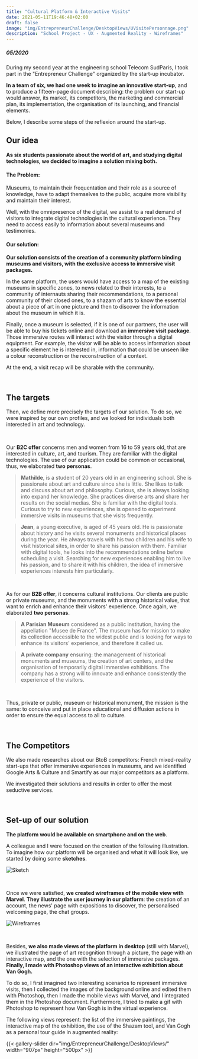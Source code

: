 ```yaml
---
title: "Cultural Platform & Interactive Visits"
date: 2021-05-11T19:46:48+02:00
draft: false
image: "img/EntrepreneurChallenge/DesktopViews/UVisitePersonnage.png"
description: "School Project - UX - Augmented Reality - Wireframes"
---
```


##### 05/2020

During my second year at the engineering school Telecom SudParis, I took part in the "Entrepreneur Challenge" organized by the start-up incubator.

**In a team of six, we had one week to imagine an innovative start-up**, and to produce a fifteen-page document describing: the problem our start-up would answer, its market, 
its competitors, the marketing and commercial plan, its implementation, the organisation of its launching, and financial elements.

Below, I describe some steps of the reflexion around the start-up.



## Our idea

**As six students passionate about the world of art, and studying digital technologies, we decided to imagine a solution mixing both.**


#### The Problem: 

Museums, to maintain their frequentation and their role as a source of knowledge, have to adapt themselves to the public, acquire more visibility and maintain their interest. 

Well, with the omnipresence of the digital, we assist to a real demand of visitors to integrate digital technologies in the cultural experience.
They need to access easily to information about several museums and testimonies.


#### Our solution:


**Our solution consists of the creation of a community platform binding museums and visitors, with the exclusive access to immersive visit packages.**

In the same platform, the users would have access to a map of the existing museums in specific zones, to news related to their interests, to a community of internauts sharing their recommendations, 
to a personal community of their closed ones, to a shazam of arts to know the essential about a piece of art in one picture and then to discover the information about the museum in which it is. 

Finally, once a museum is selected, if it is one of our partners, the user will be able to buy his tickets online and download an **immersive visit package**.
Those immersive routes will interact with the visitor through a digital equipment. 
For example, the visitor will be able to access information about a specific element he is interested in, information that could be unseen like a colour reconstruction or the reconstruction of a context.

At the end, a visit recap will be sharable with the community.


&nbsp;

## The targets

Then, we define more precisely the targets of our solution. 
To do so, we were inspired by our own profiles, and we looked for individuals both interested in art and technology.


&nbsp;

Our **B2C offer** concerns men and women from 16 to 59 years old, that are interested in culture, art, and tourism. 
They are familiar with the digital technologies. 
The use of our application could be common or occasional, thus, we elaborated **two personas**.


> **Mathilde**, is a student of 20 years old in an engineering school.
> She is passionate about art and culture since she is little. 
> She likes to talk and discuss about art and philosophy.
> Curious, she is always looking into expand her knowledge.
> She practices diverse arts and share her results on the social medias.
> She is familiar with the digital tools.
> Curious to try to new experiences, she is opened to experiment immersive visits in museums that she visits frequently.

> **Jean**, a young executive, is aged of 45 years old. 
> He is passionate about history and he visits several monuments and historical places during the year.
> He always travels with his two children and his wife to visit historical sites, in order to share his passion with them.
> Familiar with digital tools, he looks into the recommendations online before scheduling a visit. 
> Searching for new experiences enabling him to live his passion, and to share it with his children, the idea of immersive experiences interests him particularly.

&nbsp;

As for our **B2B offer**, it concerns cultural institutions.
Our clients are public or private museums, and the monuments with a strong historical value, that want to enrich and enhance their visitors' experience.
Once again, we elaborated **two personas**.

> **A Parisian Museum** considered as a public institution, having the appellation "Musee de France".
> The museum has for mission to make its collection accessible to the widest public and is looking for ways to enhance its visitors' experience, and therefore it called us.


> **A private company** ensuring: the management of historical monuments and museums, the creation of art centers, and the organisation of temporarily digital immersive exhibitions.
> The company has a strong will to innovate and enhance consistently the experience of the visitors.

&nbsp;

Thus, private or public, museum or historical monument, the mission is the same: to conceive and put in place educational and diffusion actions in order to ensure the equal access to all to culture.


&nbsp;

## The Competitors

We also made researches about our BtoB competitors: French mixed-reality start-ups that offer immersive experiences in museums, and we identified Google Arts & Culture and Smartify as our major competitors as a platform.

We investigated their solutions and results in order to offer the most seductive services.


&nbsp;

## Set-up of our solution

**The platform would be available on smartphone and on the web**.

A colleague and I were focused on the creation of the following illustration.
To imagine how our platform will be organised and what it will look like, we started by doing some **sketches**. 

![Sketch](https://ceici92.github.io/CeciliasPortofolio/img/EntrepreneurChallenge/Sketch.jpg)

&nbsp;

Once we were satisfied, **we created wireframes of the mobile view with Marvel**.
**They illustrate the user journey in our platform**: the creation of an account, the news' page with expositions to discover, the personalised welcoming page, the chat groups.

![Wireframes](https://ceici92.github.io/CeciliasPortofolio/img/EntrepreneurChallenge/Wireframes.png)

&nbsp;

Besides, **we also made views of the platform in desktop** (still with Marvel), we illustrated the page of art recognition through a picture, the page with an interactive map, and the one with the selection of immersive packages.
**Finally, I made with Photoshop views of an interactive exhibition about Van Gogh.** 

To do so, I first imagined two interesting scenarios to represent immersive visits, then I collected the images of the background online and edited them with Photoshop, then I made the mobile views with Marvel, and I integrated them in the Photoshop document.
Furthermore, I tried to make a gif with Photoshop to represent how Van Gogh is in the virtual experience.

The following views represent: the list of the immersive paintings, the interactive map of the exhibition, the use of the Shazam tool, and Van Gogh as a personal tour guide in augmented reality:

{{< gallery-slider dir="img/EntrepreneurChallenge/DesktopViews/" width="907px" height="500px" >}}








